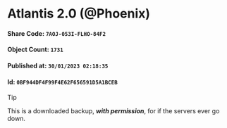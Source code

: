 # Atlantis 2.0 (@Phoenix)

#### Share Code: ```7AOJ-053I-FLHO-84F2```
#### Object Count: ```1731```
#### Published at: ```30/01/2023 02:18:35```
#### Id: ```0BF944DF4F99F4E62F656591D5A1BCEB```

> [!TIP]
> This is a downloaded backup, ***with permission***, for if the servers ever go down.
